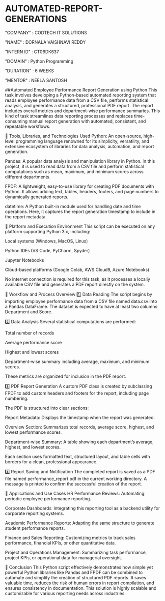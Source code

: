 # AUTOMATED-REPORT-GENERATIONS

"COMPANY" : CODTECH IT SOLUTIONS

"NAME" : DORNALA VAISHNAVI REDDY

"INTERN ID" : CT06DK637

"DOMAIN" : Python Programming

"DURATION" : 6 WEEKS

"MENTOR" : NEELA SANTOSH

##Automated Employee Performance Report Generation using Python
This task involves developing a Python-based automated reporting system that reads employee performance data from a CSV file, performs statistical analysis, and generates a structured, professional PDF report. The report includes overall metrics and department-wise performance summaries. This kind of task streamlines data reporting processes and replaces time-consuming manual report generation with automated, consistent, and repeatable workflows.

📌 Tools, Libraries, and Technologies Used
Python: An open-source, high-level programming language renowned for its simplicity, versatility, and extensive ecosystem of libraries for data analysis, automation, and report generation.

Pandas: A popular data analysis and manipulation library in Python. In this project, it is used to read data from a CSV file and perform statistical computations such as mean, maximum, and minimum scores across different departments.

FPDF: A lightweight, easy-to-use library for creating PDF documents with Python. It allows adding text, tables, headers, footers, and page numbers to dynamically generated reports.

datetime: A Python built-in module used for handling date and time operations. Here, it captures the report generation timestamp to include in the report metadata.

📌 Platform and Execution Environment
This script can be executed on any platform supporting Python 3.x, including:

Local systems (Windows, MacOS, Linux)

Python IDEs (VS Code, PyCharm, Spyder)

Jupyter Notebooks

Cloud-based platforms (Google Colab, AWS Cloud9, Azure Notebooks)

No internet connection is required for this task, as it processes a locally available CSV file and generates a PDF report directly on the system.

📌 Workflow and Process Overview
1️⃣ Data Reading
The script begins by importing employee performance data from a CSV file named data.csv into a Pandas DataFrame. The dataset is expected to have at least two columns: Department and Score.

2️⃣ Data Analysis
Several statistical computations are performed:

Total number of records

Average performance score

Highest and lowest scores

Department-wise summary including average, maximum, and minimum scores.

These metrics are organized for inclusion in the PDF report.

3️⃣ PDF Report Generation
A custom PDF class is created by subclassing FPDF to add custom headers and footers for the report, including page numbering.

The PDF is structured into clear sections:

Report Metadata: Displays the timestamp when the report was generated.

Overview Section: Summarizes total records, average score, highest, and lowest performance scores.

Department-wise Summary: A table showing each department’s average, highest, and lowest scores.

Each section uses formatted text, structured layout, and table cells with borders for a clean, professional appearance.

4️⃣ Report Saving and Notification
The completed report is saved as a PDF file named performance_report.pdf in the current working directory. A message is printed to confirm the successful creation of the report.

📌 Applications and Use Cases
HR Performance Reviews: Automating periodic employee performance reporting.

Corporate Dashboards: Integrating this reporting tool as a backend utility for corporate reporting systems.

Academic Performance Reports: Adapting the same structure to generate student performance reports.

Finance and Sales Reporting: Customizing metrics to track sales performance, financial KPIs, or other quantitative data.

Project and Operations Management: Summarizing task performance, project KPIs, or operational data for managerial oversight.

📌 Conclusion
This Python script effectively demonstrates how simple yet powerful Python libraries like Pandas and FPDF can be combined to automate and simplify the creation of structured PDF reports. It saves valuable time, reduces the risk of human errors in report compilation, and ensures consistency in documentation. This solution is highly scalable and customizable for various reporting needs across industries.

